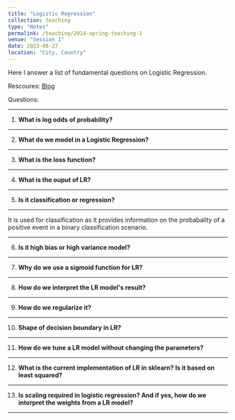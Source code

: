 ```yaml
---
title: "Logistic Regression"
collection: teaching
type: "Notes"
permalink: /teaching/2014-spring-teaching-1
venue: "Session 1"
date: 2023-08-27
location: "City, Country"
---
```


Here I answer a list of fundamental questions on Logistic Regression.

Rescoures: [Blog](https://yury-zablotski.netlify.app//post/from-odds-to-probability/)

Questions:

---
1. **What is log odds of probability?**
---

2. **What do we model in a Logistic Regression?**
---

3. **What is the loss function?**
---

4. **What is the ouput of LR?**
---
5. **Is it classification or regression?**
---

It is used for classification as it provides information on the probabality of a positive event in a binary classification scenario.  

---

6. **Is it high bias or high variance model?**
---
7. **Why do we use a sigmoid function for LR?**
---
8. **How do we interpret the LR model's result?**
---
9. **How do we regularize it?**
---
10. **Shape of decision boundary in LR?**
---
11. **How do we tune a LR model without changing the parameters?**
---
12. **What is the current implementation of LR in sklearn? Is it based on least squared?**
---
13. **Is scaling required in logistic regression? And if yes, how  do we interpret the weights from a LR model?**
---


